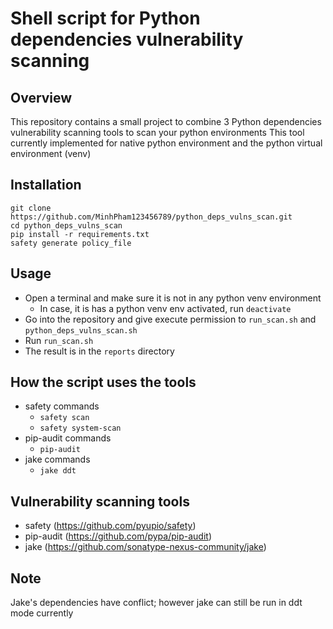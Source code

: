 # Shell script for Python dependencies vulnerability scanning
## Overview
This repository contains a small project to combine 3 Python dependencies vulnerability scanning tools to scan your python environments
This tool currently implemented for native python environment and the python virtual environment (venv)

## Installation
```
git clone https://github.com/MinhPham123456789/python_deps_vulns_scan.git
cd python_deps_vulns_scan
pip install -r requirements.txt
safety generate policy_file
```

## Usage
+ Open a terminal and make sure it is not in any python venv environment
    + In case, it is has a python venv env activated, run `deactivate`
+ Go into the repository and give execute permission to `run_scan.sh` and `python_deps_vulns_scan.sh`
+ Run `run_scan.sh`
+ The result is in the `reports` directory

## How the script uses the tools
+ safety commands
    + `safety scan`
    + `safety system-scan`
+ pip-audit commands
    + `pip-audit`
+ jake commands
    + `jake ddt`

## Vulnerability scanning tools
+ safety (https://github.com/pyupio/safety)
+ pip-audit (https://github.com/pypa/pip-audit)
+ jake (https://github.com/sonatype-nexus-community/jake)

## Note
Jake's dependencies have conflict; however jake can still be run in ddt mode currently
